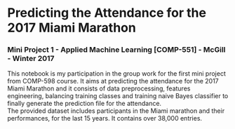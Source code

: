 # Predicting the Attendance for the 2017 Miami Marathon

### Mini Project 1 - Applied Machine Learning [COMP-551] - McGill - Winter 2017

This notebook is my participation in the group work for the first mini project from COMP-598 course. It aims at predicting the attendance for the 2017 Miami Marathon and it consists of data preprocessing, features engineering, balancing training classes and training naive Bayes classifier to finally generate the prediction file for the attendance. <br>
The provided dataset includes participants in the Miami marathon and their performances, for the last 15 years. It contains over 38,000 entries.